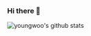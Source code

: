 ### Hi there 👋

<!--
**Jangkyoungwoo/Jangkyoungwoo** is a ✨ _special_ ✨ repository because its `README.md` (this file) appears on your GitHub profile.

Here are some ideas to get you started:

- 🔭 I’m currently working on ...
- 🌱 I’m currently learning ...
- 👯 I’m looking to collaborate on ...
- 🤔 I’m looking for help with ...
- 💬 Ask me about ...
- 📫 How to reach me: ...
- 😄 Pronouns: ...
- ⚡ Fun fact: ...
-->

![youngwoo's github stats](https://github-readme-stats.vercel.app/api?username=Jangkyoungwoo&show_icons=true)
